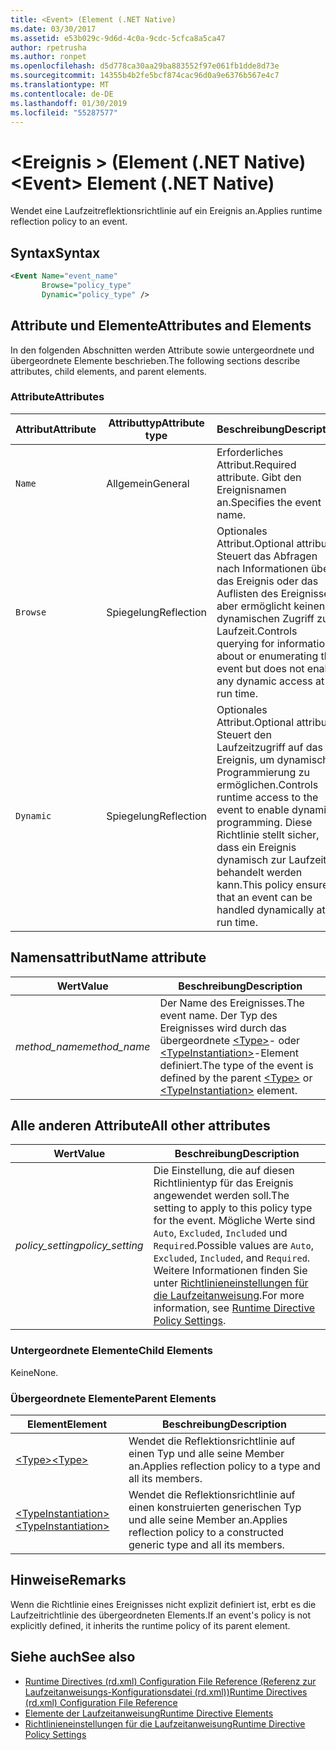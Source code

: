 ```yaml
---
title: <Event> (Element (.NET Native)
ms.date: 03/30/2017
ms.assetid: e53b029c-9d6d-4c0a-9cdc-5cfca8a5ca47
author: rpetrusha
ms.author: ronpet
ms.openlocfilehash: d5d778ca30aa29ba883552f97e061fb1dde8d73e
ms.sourcegitcommit: 14355b4b2fe5bcf874cac96d0a9e6376b567e4c7
ms.translationtype: MT
ms.contentlocale: de-DE
ms.lasthandoff: 01/30/2019
ms.locfileid: "55287577"
---
```

# <a name="event-element-net-native"></a><span data-ttu-id="33ca7-102">\<Ereignis > (Element (.NET Native)</span><span class="sxs-lookup"><span data-stu-id="33ca7-102">\<Event> Element (.NET Native)</span></span>
<span data-ttu-id="33ca7-103">Wendet eine Laufzeitreflektionsrichtlinie auf ein Ereignis an.</span><span class="sxs-lookup"><span data-stu-id="33ca7-103">Applies runtime reflection policy to an event.</span></span>  
  
## <a name="syntax"></a><span data-ttu-id="33ca7-104">Syntax</span><span class="sxs-lookup"><span data-stu-id="33ca7-104">Syntax</span></span>  
  
```xml  
<Event Name="event_name"   
       Browse="policy_type"   
       Dynamic="policy_type" />  
```  
  
## <a name="attributes-and-elements"></a><span data-ttu-id="33ca7-105">Attribute und Elemente</span><span class="sxs-lookup"><span data-stu-id="33ca7-105">Attributes and Elements</span></span>  
 <span data-ttu-id="33ca7-106">In den folgenden Abschnitten werden Attribute sowie untergeordnete und übergeordnete Elemente beschrieben.</span><span class="sxs-lookup"><span data-stu-id="33ca7-106">The following sections describe attributes, child elements, and parent elements.</span></span>  
  
### <a name="attributes"></a><span data-ttu-id="33ca7-107">Attribute</span><span class="sxs-lookup"><span data-stu-id="33ca7-107">Attributes</span></span>  
  
|<span data-ttu-id="33ca7-108">Attribut</span><span class="sxs-lookup"><span data-stu-id="33ca7-108">Attribute</span></span>|<span data-ttu-id="33ca7-109">Attributtyp</span><span class="sxs-lookup"><span data-stu-id="33ca7-109">Attribute type</span></span>|<span data-ttu-id="33ca7-110">Beschreibung</span><span class="sxs-lookup"><span data-stu-id="33ca7-110">Description</span></span>|  
|---------------|--------------------|-----------------|  
|`Name`|<span data-ttu-id="33ca7-111">Allgemein</span><span class="sxs-lookup"><span data-stu-id="33ca7-111">General</span></span>|<span data-ttu-id="33ca7-112">Erforderliches Attribut.</span><span class="sxs-lookup"><span data-stu-id="33ca7-112">Required attribute.</span></span> <span data-ttu-id="33ca7-113">Gibt den Ereignisnamen an.</span><span class="sxs-lookup"><span data-stu-id="33ca7-113">Specifies the event name.</span></span>|  
|`Browse`|<span data-ttu-id="33ca7-114">Spiegelung</span><span class="sxs-lookup"><span data-stu-id="33ca7-114">Reflection</span></span>|<span data-ttu-id="33ca7-115">Optionales Attribut.</span><span class="sxs-lookup"><span data-stu-id="33ca7-115">Optional attribute.</span></span> <span data-ttu-id="33ca7-116">Steuert das Abfragen nach Informationen über das Ereignis oder das Auflisten des Ereignisses, aber ermöglicht keinen dynamischen Zugriff zur Laufzeit.</span><span class="sxs-lookup"><span data-stu-id="33ca7-116">Controls querying for information about or enumerating the event but does not enable any dynamic access at run time.</span></span>|  
|`Dynamic`|<span data-ttu-id="33ca7-117">Spiegelung</span><span class="sxs-lookup"><span data-stu-id="33ca7-117">Reflection</span></span>|<span data-ttu-id="33ca7-118">Optionales Attribut.</span><span class="sxs-lookup"><span data-stu-id="33ca7-118">Optional attribute.</span></span> <span data-ttu-id="33ca7-119">Steuert den Laufzeitzugriff auf das Ereignis, um dynamische Programmierung zu ermöglichen.</span><span class="sxs-lookup"><span data-stu-id="33ca7-119">Controls runtime access to the event to enable dynamic programming.</span></span> <span data-ttu-id="33ca7-120">Diese Richtlinie stellt sicher, dass ein Ereignis dynamisch zur Laufzeit behandelt werden kann.</span><span class="sxs-lookup"><span data-stu-id="33ca7-120">This policy ensures that an event can be handled dynamically at run time.</span></span>|  
  
## <a name="name-attribute"></a><span data-ttu-id="33ca7-121">Namensattribut</span><span class="sxs-lookup"><span data-stu-id="33ca7-121">Name attribute</span></span>  
  
|<span data-ttu-id="33ca7-122">Wert</span><span class="sxs-lookup"><span data-stu-id="33ca7-122">Value</span></span>|<span data-ttu-id="33ca7-123">Beschreibung</span><span class="sxs-lookup"><span data-stu-id="33ca7-123">Description</span></span>|  
|-----------|-----------------|  
|<span data-ttu-id="33ca7-124">*method_name*</span><span class="sxs-lookup"><span data-stu-id="33ca7-124">*method_name*</span></span>|<span data-ttu-id="33ca7-125">Der Name des Ereignisses.</span><span class="sxs-lookup"><span data-stu-id="33ca7-125">The event name.</span></span> <span data-ttu-id="33ca7-126">Der Typ des Ereignisses wird durch das übergeordnete [\<Type>](../../../docs/framework/net-native/type-element-net-native.md)- oder [\<TypeInstantiation>](../../../docs/framework/net-native/typeinstantiation-element-net-native.md)-Element definiert.</span><span class="sxs-lookup"><span data-stu-id="33ca7-126">The type of the event is defined by the parent [\<Type>](../../../docs/framework/net-native/type-element-net-native.md) or [\<TypeInstantiation>](../../../docs/framework/net-native/typeinstantiation-element-net-native.md) element.</span></span>|  
  
## <a name="all-other-attributes"></a><span data-ttu-id="33ca7-127">Alle anderen Attribute</span><span class="sxs-lookup"><span data-stu-id="33ca7-127">All other attributes</span></span>  
  
|<span data-ttu-id="33ca7-128">Wert</span><span class="sxs-lookup"><span data-stu-id="33ca7-128">Value</span></span>|<span data-ttu-id="33ca7-129">Beschreibung</span><span class="sxs-lookup"><span data-stu-id="33ca7-129">Description</span></span>|  
|-----------|-----------------|  
|<span data-ttu-id="33ca7-130">*policy_setting*</span><span class="sxs-lookup"><span data-stu-id="33ca7-130">*policy_setting*</span></span>|<span data-ttu-id="33ca7-131">Die Einstellung, die auf diesen Richtlinientyp für das Ereignis angewendet werden soll.</span><span class="sxs-lookup"><span data-stu-id="33ca7-131">The setting to apply to this policy type for the event.</span></span> <span data-ttu-id="33ca7-132">Mögliche Werte sind `Auto`, `Excluded`, `Included` und `Required`.</span><span class="sxs-lookup"><span data-stu-id="33ca7-132">Possible values are `Auto`, `Excluded`, `Included`, and `Required`.</span></span> <span data-ttu-id="33ca7-133">Weitere Informationen finden Sie unter [Richtlinieneinstellungen für die Laufzeitanweisung](../../../docs/framework/net-native/runtime-directive-policy-settings.md).</span><span class="sxs-lookup"><span data-stu-id="33ca7-133">For more information, see [Runtime Directive Policy Settings](../../../docs/framework/net-native/runtime-directive-policy-settings.md).</span></span>|  
  
### <a name="child-elements"></a><span data-ttu-id="33ca7-134">Untergeordnete Elemente</span><span class="sxs-lookup"><span data-stu-id="33ca7-134">Child Elements</span></span>  
 <span data-ttu-id="33ca7-135">Keine</span><span class="sxs-lookup"><span data-stu-id="33ca7-135">None.</span></span>  
  
### <a name="parent-elements"></a><span data-ttu-id="33ca7-136">Übergeordnete Elemente</span><span class="sxs-lookup"><span data-stu-id="33ca7-136">Parent Elements</span></span>  
  
|<span data-ttu-id="33ca7-137">Element</span><span class="sxs-lookup"><span data-stu-id="33ca7-137">Element</span></span>|<span data-ttu-id="33ca7-138">Beschreibung</span><span class="sxs-lookup"><span data-stu-id="33ca7-138">Description</span></span>|  
|-------------|-----------------|  
|[<span data-ttu-id="33ca7-139">\<Type></span><span class="sxs-lookup"><span data-stu-id="33ca7-139">\<Type></span></span>](../../../docs/framework/net-native/type-element-net-native.md)|<span data-ttu-id="33ca7-140">Wendet die Reflektionsrichtlinie auf einen Typ und alle seine Member an.</span><span class="sxs-lookup"><span data-stu-id="33ca7-140">Applies reflection policy to a type and all its members.</span></span>|  
|[<span data-ttu-id="33ca7-141">\<TypeInstantiation></span><span class="sxs-lookup"><span data-stu-id="33ca7-141">\<TypeInstantiation></span></span>](../../../docs/framework/net-native/typeinstantiation-element-net-native.md)|<span data-ttu-id="33ca7-142">Wendet die Reflektionsrichtlinie auf einen konstruierten generischen Typ und alle seine Member an.</span><span class="sxs-lookup"><span data-stu-id="33ca7-142">Applies reflection policy to a constructed generic type and all its members.</span></span>|  
  
## <a name="remarks"></a><span data-ttu-id="33ca7-143">Hinweise</span><span class="sxs-lookup"><span data-stu-id="33ca7-143">Remarks</span></span>  
 <span data-ttu-id="33ca7-144">Wenn die Richtlinie eines Ereignisses nicht explizit definiert ist, erbt es die Laufzeitrichtlinie des übergeordneten Elements.</span><span class="sxs-lookup"><span data-stu-id="33ca7-144">If an event's policy is not explicitly defined, it inherits the runtime policy of its parent element.</span></span>  
  
## <a name="see-also"></a><span data-ttu-id="33ca7-145">Siehe auch</span><span class="sxs-lookup"><span data-stu-id="33ca7-145">See also</span></span>
- [<span data-ttu-id="33ca7-146">Runtime Directives (rd.xml) Configuration File Reference (Referenz zur Laufzeitanweisungs-Konfigurationsdatei (rd.xml))</span><span class="sxs-lookup"><span data-stu-id="33ca7-146">Runtime Directives (rd.xml) Configuration File Reference</span></span>](../../../docs/framework/net-native/runtime-directives-rd-xml-configuration-file-reference.md)
- [<span data-ttu-id="33ca7-147">Elemente der Laufzeitanweisung</span><span class="sxs-lookup"><span data-stu-id="33ca7-147">Runtime Directive Elements</span></span>](../../../docs/framework/net-native/runtime-directive-elements.md)
- [<span data-ttu-id="33ca7-148">Richtlinieneinstellungen für die Laufzeitanweisung</span><span class="sxs-lookup"><span data-stu-id="33ca7-148">Runtime Directive Policy Settings</span></span>](../../../docs/framework/net-native/runtime-directive-policy-settings.md)
